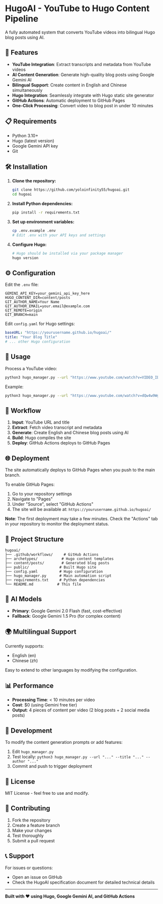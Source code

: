 # HugoAI - YouTube to Hugo Content Pipeline

A fully automated system that converts YouTube videos into bilingual Hugo blog posts using AI.

## 🚀 Features

- **YouTube Integration**: Extract transcripts and metadata from YouTube videos
- **AI Content Generation**: Generate high-quality blog posts using Google Gemini AI
- **Bilingual Support**: Create content in English and Chinese simultaneously
- **Hugo Integration**: Seamlessly integrate with Hugo static site generator
- **GitHub Actions**: Automatic deployment to GitHub Pages
- **One-Click Processing**: Convert video to blog post in under 10 minutes

## 📋 Requirements

- Python 3.10+
- Hugo (latest version)
- Google Gemini API key
- Git

## 🛠️ Installation

1. **Clone the repository:**
   ```bash
   git clone https://github.com/yoloinfinity55/hugoai.git
   cd hugoai
   ```

2. **Install Python dependencies:**
   ```bash
   pip install -r requirements.txt
   ```

3. **Set up environment variables:**
   ```bash
   cp .env.example .env
   # Edit .env with your API keys and settings
   ```

4. **Configure Hugo:**
   ```bash
   # Hugo should be installed via your package manager
   hugo version
   ```

## ⚙️ Configuration

Edit the `.env` file:
```env
GEMINI_API_KEY=your_gemini_api_key_here
HUGO_CONTENT_DIR=content/posts
GIT_AUTHOR_NAME=Your Name
GIT_AUTHOR_EMAIL=your.email@example.com
GIT_REMOTE=origin
GIT_BRANCH=main
```

Edit `config.yaml` for Hugo settings:
```yaml
baseURL: "https://yourusername.github.io/hugoai/"
title: "Your Blog Title"
# ... other Hugo configuration
```

## 🎯 Usage

Process a YouTube video:
```bash
python3 hugo_manager.py --url "https://www.youtube.com/watch?v=VIDEO_ID" --title "Blog Post Title" --author "Your Name"
```

Example:
```bash
python3 hugo_manager.py --url "https://www.youtube.com/watch?v=dQw4w9WgXcQ" --title "Rick Astley - Never Gonna Give You Up" --author "Music Blogger"
```

## 🔄 Workflow

1. **Input**: YouTube URL and title
2. **Extract**: Fetch video transcript and metadata
3. **Generate**: Create English and Chinese blog posts using AI
4. **Build**: Hugo compiles the site
5. **Deploy**: GitHub Actions deploys to GitHub Pages

## 🌐 Deployment

The site automatically deploys to GitHub Pages when you push to the main branch.

To enable GitHub Pages:
1. Go to your repository settings
2. Navigate to "Pages"
3. Under "Source", select "GitHub Actions"
4. The site will be available at: `https://yourusername.github.io/hugoai/`

**Note**: The first deployment may take a few minutes. Check the "Actions" tab in your repository to monitor the deployment status.

## 📁 Project Structure

```
hugoai/
├── .github/workflows/     # GitHub Actions
├── archetypes/           # Hugo content templates
├── content/posts/        # Generated blog posts
├── public/              # Built Hugo site
├── config.yaml          # Hugo configuration
├── hugo_manager.py      # Main automation script
├── requirements.txt     # Python dependencies
└── README.md           # This file
```

## 🤖 AI Models

- **Primary**: Google Gemini 2.0 Flash (fast, cost-effective)
- **Fallback**: Google Gemini 1.5 Pro (for complex content)

## 🌍 Multilingual Support

Currently supports:
- English (en)
- Chinese (zh)

Easy to extend to other languages by modifying the configuration.

## 📊 Performance

- **Processing Time**: < 10 minutes per video
- **Cost**: $0 (using Gemini free tier)
- **Output**: 4 pieces of content per video (2 blog posts + 2 social media posts)

## 🔧 Development

To modify the content generation prompts or add features:

1. Edit `hugo_manager.py`
2. Test locally: `python3 hugo_manager.py --url "..." --title "..." --author "..."`
3. Commit and push to trigger deployment

## 📝 License

MIT License - feel free to use and modify.

## 🤝 Contributing

1. Fork the repository
2. Create a feature branch
3. Make your changes
4. Test thoroughly
5. Submit a pull request

## 📞 Support

For issues or questions:
- Open an issue on GitHub
- Check the HugoAI specification document for detailed technical details

---

**Built with ❤️ using Hugo, Google Gemini AI, and GitHub Actions**
